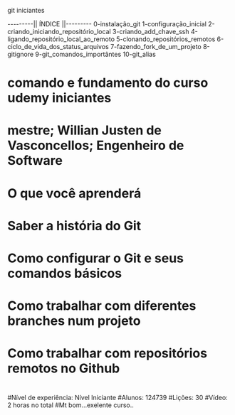 git iniciantes

---------|| ÍNDICE ||---------
0-instalação_git 
1-configuração_inicial
2-criando_iniciando_repositório_local
3-criando_add_chave_ssh
4-ligando_repositório_local_ao_remoto
5-clonando_repositórios_remotos
6-ciclo_de_vida_dos_status_arquivos
7-fazendo_fork_de_um_projeto
8-gitignore
9-git_comandos_importântes
10-git_alias



# comando e fundamento do curso udemy iniciantes
# mestre; Willian Justen de Vasconcellos; Engenheiro de Software
# O que você aprenderá
# Saber a história do Git
# Como configurar o Git e seus comandos básicos
# Como trabalhar com diferentes branches num projeto
# Como trabalhar com repositórios remotos no Github
#
#
#Nível de experiência: Nível Iniciante
#Alunos: 124739
#Lições: 30
#Vídeo: 2 horas no total
#Mt bom...exelente curso..

